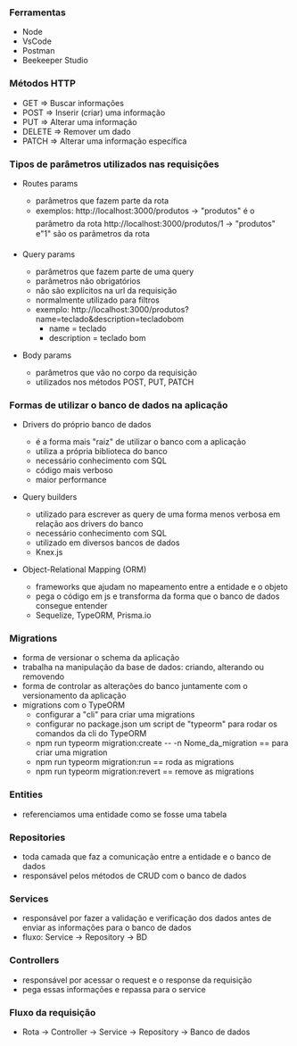 ### Ferramentas
- Node
- VsCode
- Postman
- Beekeeper Studio

### Métodos HTTP
- GET    => Buscar informações
- POST   => Inserir (criar) uma informação
- PUT    => Alterar uma informação 
- DELETE => Remover um dado
- PATCH  => Alterar uma informação específica

### Tipos de parâmetros utilizados nas requisições
- Routes params
    - parâmetros que fazem parte da rota
    - exemplos: http://localhost:3000/produtos -> "produtos" é o parâmetro da rota
               http://localhost:3000/produtos/1 -> "produtos" e"1" são os parâmetros da rota

- Query params
    - parâmetros que fazem parte de uma query
    - parâmetros não obrigatórios
    - não são explícitos na url da requisição
    - normalmente utilizado para filtros
    - exemplo: http://localhost:3000/produtos?name=teclado&description=tecladobom
        - name = teclado
        - description = teclado bom

- Body params
    - parâmetros que vão no corpo da requisição
    - utilizados nos métodos POST, PUT, PATCH

### Formas de utilizar o banco de dados na aplicação
- Drivers do próprio banco de dados
    - é a forma mais "raiz" de utilizar o banco com a aplicação
    - utiliza a própria biblioteca do banco
    - necessário conhecimento com SQL
    - código mais verboso
    - maior performance

- Query builders
    - utilizado para escrever as query de uma forma menos verbosa em relação aos drivers do banco
    - necessário conhecimento com SQL
    - utilizado em diversos bancos de dados
    - Knex.js

- Object-Relational Mapping (ORM)
    - frameworks que ajudam no mapeamento entre a entidade e o objeto
    - pega o código em js e transforma da forma que o banco de dados consegue entender
    - Sequelize, TypeORM, Prisma.io

### Migrations
- forma de versionar o schema da aplicação
- trabalha na manipulação da base de dados: criando, alterando ou removendo
- forma de controlar as alterações do banco juntamente com o versionamento da aplicação
- migrations com o TypeORM
    - configurar a "cli" para criar uma migrations
    - configurar no package.json um script de "typeorm" para rodar os comandos da cli do TypeORM
    - npm run typeorm migration:create -- -n Nome_da_migration == para criar uma migration
    - npm run typeorm migration:run == roda as migrations
    - npm run typeorm migration:revert == remove as migrations

### Entities
- referenciamos uma entidade como se fosse uma tabela

### Repositories
- toda camada que faz a comunicação entre a entidade e o banco de dados
- responsável pelos métodos de CRUD com o banco de dados

### Services
- responsável por fazer a validação e verificação dos dados antes de enviar as informações para o banco de dados
- fluxo: Service -> Repository -> BD

### Controllers
- responsável por acessar o request e o response da requisição 
- pega essas informações e repassa para o service

### Fluxo da requisição
- Rota -> Controller -> Service -> Repository -> Banco de dados